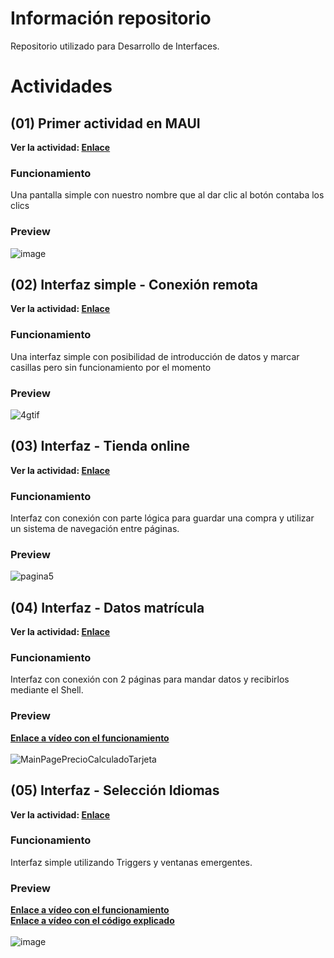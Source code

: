 # Información repositorio
 Repositorio utilizado para Desarrollo de Interfaces.

# Actividades

## (01) Primer actividad en MAUI 
**Ver la actividad: [Enlace](https://github.com/Maek0s/2DAM_DesarrolloInterfaces/tree/main/miquintoproyecto)**

### Funcionamiento

Una pantalla simple con nuestro nombre que al dar clic al botón contaba los clics

### Preview

![image](https://github.com/user-attachments/assets/ec763d24-3368-45ff-827c-2d50e4870172)

## (02) Interfaz simple - Conexión remota
**Ver la actividad: [Enlace](https://github.com/Maek0s/2DAM_DesarrolloInterfaces/tree/main/Actv2ConexionRemota)**

### Funcionamiento

Una interfaz simple con posibilidad de introducción de datos y marcar casillas pero sin funcionamiento por el momento

### Preview

![4gtif](https://github.com/user-attachments/assets/1aeee2b4-fb9b-4869-9a1e-ec221504c055)

## (03) Interfaz - Tienda online
**Ver la actividad: [Enlace](https://github.com/Maek0s/2DAM_DesarrolloInterfaces/tree/main/Actv3_TiendaOnline)**

### Funcionamiento

Interfaz con conexión con parte lógica para guardar una compra y utilizar un sistema de navegación entre páginas.

### Preview

![pagina5](https://github.com/user-attachments/assets/25f5daeb-de5c-498c-8b8f-d3973a3dc402)

## (04) Interfaz - Datos matrícula
**Ver la actividad: [Enlace](https://github.com/Maek0s/2DAM_DesarrolloInterfaces/tree/main/Actv4_DatosMatricula)**

### Funcionamiento

Interfaz con conexión con 2 páginas para mandar datos y recibirlos mediante el Shell.

### Preview

<b>[Enlace a vídeo con el funcionamiento](https://youtu.be/tNoHSAn_xAg)</b> <br> <br>
![MainPagePrecioCalculadoTarjeta](https://github.com/user-attachments/assets/92ff0710-6fc0-467f-965b-083e0255a862)

## (05) Interfaz - Selección Idiomas
**Ver la actividad: [Enlace](https://github.com/Maek0s/2DAM_DesarrolloInterfaces/tree/main/Actv5_SeleccionIdiomas)**

### Funcionamiento

Interfaz simple utilizando Triggers y ventanas emergentes.

### Preview

<b>[Enlace a vídeo con el funcionamiento](https://youtu.be/xgfpKwYiU1s)</b> <br>
<b>[Enlace a vídeo con el código explicado](https://youtu.be/QAzTJHLHmXw) </b> <br> <br>
![image](https://github.com/user-attachments/assets/f0a680eb-b166-43e2-8836-1cb521d02e81)

